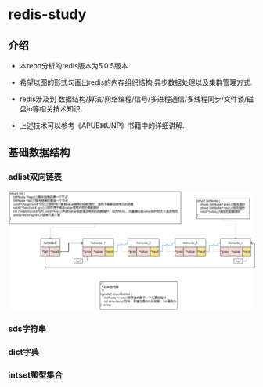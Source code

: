 # redis-study
## 介绍
* 本repo分析的redis版本为5.0.5版本
* 希望以图的形式勾画出redis的内存组织结构,异步数据处理以及集群管理方式.

* redis涉及到 数据结构/算法/网络编程/信号/多进程通信/多线程同步/文件锁/磁盘io等相关技术知识.
* 上述技术可以参考《APUE》《UNP》书籍中的详细讲解.

## 基础数据结构
### adlist双向链表
![adlist](https://raw.githubusercontent.com/wapthen/redis-study/master/picture/adlist.png)  
### sds字符串
### dict字典
### intset整型集合
